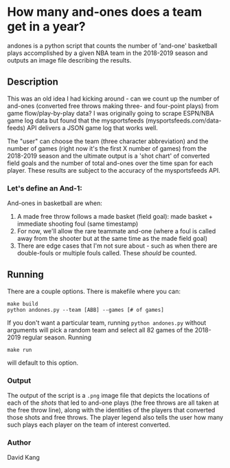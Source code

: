 # How many and-ones does a team get in a year?
andones is a python script that counts the number of 'and-one' basketball plays accomplished by a given NBA team in the 2018-2019 season and outputs an image file describing the results.

## Description
This was an old idea I had kicking around - can we count up the number of and-ones (converted free throws making three- and four-point plays) from game flow/play-by-play data? I was originally going to scrape ESPN/NBA game log data but found that the mysportsfeeds (mysportsfeeds.com/data-feeds) API delivers a JSON game log that works well.

The "user" can choose the team (three character abbreviation) and the number of games (right now it's the first X number of games) from the 2018-2019 season and the ultimate output is a 'shot chart' of converted field goals and the number of total and-ones over the time span for each player. These results are subject to the accuracy of the mysportsfeeds API.

### Let's define an And-1:
And-ones in basketball are when:
1. A made free throw follows a made basket (field goal): made basket + immediate shooting foul (same timestamp)
2. For now, we'll allow the rare teammate and-one (where a foul is called away from the shooter but at the same time as the made field goal)
3. There are edge cases that I'm not sure about - such as when there are double-fouls or multiple fouls called. These _should_ be counted.


## Running
There are a couple options. There is makefile where you can:
```
make build
python andones.py --team [ABB] --games [# of games]
```
If you don't want a particular team, running `python andones.py` without arguments will pick a random team and select all 82 games of the 2018-2019 regular season. Running
```
make run
```
will default to this option.

### Output
The output of the script is a `.png` image file that depicts the locations of each of the _shots_ that led to and-one plays (the free throws are all taken at the free throw line), along with the identities of the players that converted those shots and free throws. The player legend also tells the user how many such plays each player on the team of interest converted.

### Author
David Kang